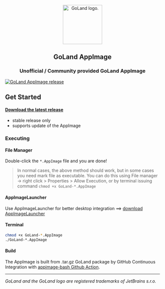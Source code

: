 <p align="center"><img width="128px" height="128px" src="https://resources.jetbrains.com/storage/products/company/brand/logos/GoLand_icon.png" alt="GoLand logo."></p>
<h2 align="center">GoLand AppImage</h2>
<h3 align="center">Unofficial / Community provided GoLand AppImage</h3>

[![GoLand AppImage release](https://github.com/valicm/GoLand-AppImage/actions/workflows/release.yml/badge.svg?branch=main)](https://github.com/valicm/GoLand-AppImage/actions/workflows/release.yml)

## Get Started

#### [Download the latest release](https://github.com/valicm/GoLand-AppImage/releases/latest)
- stable release only
- supports update of the AppImage

### Executing
#### File Manager
Double-click the `*.AppImage` file and you are done!

> In normal cases, the above method should work, but in some cases you 
> need mark file as executable. You can do this using File manager -> right click > Properties > Allow Execution,
> or by terminal issuing command `chmod +x GoLand-*.AppImage`

#### AppImageLauncher
Use AppImageLauncher for better desktop integration ==> [download AppImageLauncher](https://github.com/TheAssassin/AppImageLauncher)

#### Terminal
```bash
chmod +x GoLand-*.AppImage
./GoLand-*.AppImage
```

#### Build
The AppImage is built from .tar.gz GoLand package by GitHub Continuous Integration 
with [appimage-bash Github Action](https://github.com/marketplace/actions/appimage-bash).

____________________________________________________________________________________________________________________________________
_GoLand and the GoLand logo are registered trademarks of JetBrains s.r.o._
